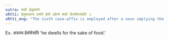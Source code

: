 ```yaml
---
sutra: षष्ठी हेतुप्रयोगे
vRtti: हेतुशब्दस्य प्रयोगे हेतौ द्योत्ये षष्ठी विभक्तिर्भवति ॥
vRtti_eng: "The sixth case-affix is employed after a noun implying the cause of an action, when the word _hetu_ is used along with such a word."
---
```

Ex. अन्नस्य हेतोर्वसति 'he dwells for the sake of food.'

